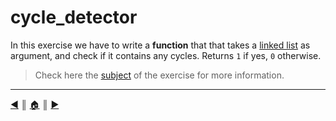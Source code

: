 # cycle_detector
In this exercise we have to write a **function** that that takes a [linked list](https://en.wikipedia.org/wiki/Linked_list) as argument, and check if it contains any cycles. Returns `1` if yes, `0` otherwise.

> Check here the [subject](https://github.com/lifeBalance/c_exam/blob/main/05/cycle_detector/subject.en.txt) of the exercise for more information.


---
[:arrow_backward:][back] ║ [:house:][home] ║ [:arrow_forward:][next]

<!-- navigation -->
[home]: ../../README.md
[back]: ./print_memory.md
[next]: ../index.md